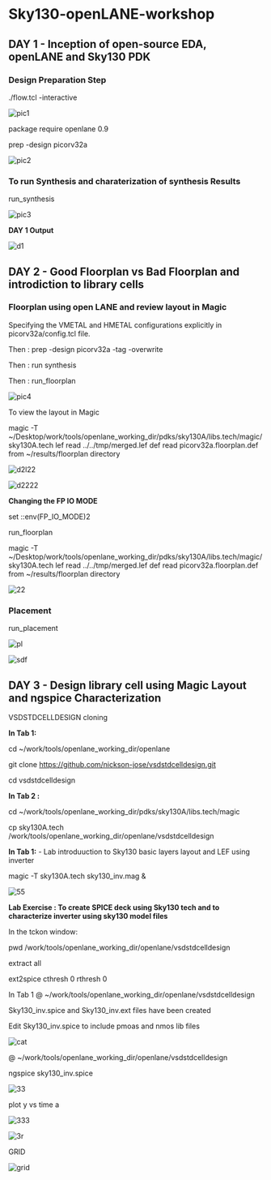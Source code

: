 # Sky130-openLANE-workshop

## DAY 1 - Inception of open-source EDA, openLANE and Sky130 PDK

### Design Preparation Step
./flow.tcl -interactive

![pic1](https://user-images.githubusercontent.com/66617592/97317402-c5ee0600-1890-11eb-8dfd-950a8b62abd2.PNG)

package require openlane 0.9

prep -design picorv32a

![pic2](https://user-images.githubusercontent.com/66617592/97317418-cb4b5080-1890-11eb-90e4-366701631175.PNG)

### To run Synthesis and charaterization of synthesis Results
run_synthesis

![pic3](https://user-images.githubusercontent.com/66617592/97317424-cd151400-1890-11eb-9f85-4f1632197723.PNG)

**DAY 1 Output**

![d1](https://user-images.githubusercontent.com/66617592/97317373-bec6f800-1890-11eb-97c8-8f0f97f58d2f.PNG)

## DAY 2 - Good Floorplan vs Bad Floorplan and introdiction to library cells

### Floorplan using open LANE and review layout in Magic

Specifying the VMETAL and HMETAL configurations explicitly in picorv32a/config.tcl file. 

Then : prep -design picorv32a -tag <any folder name> -overwrite
  
Then : run synthesis 

Then : run_floorplan
  
![pic4](https://user-images.githubusercontent.com/66617592/97321040-7578a780-1894-11eb-9026-141c1a61aeb5.PNG)

To view the layout in Magic

magic -T ~/Desktop/work/tools/openlane_working_dir/pdks/sky130A/libs.tech/magic/sky130A.tech lef read ../../tmp/merged.lef def read picorv32a.floorplan.def   from  ~/results/floorplan directory

![d2l22](https://user-images.githubusercontent.com/66617592/97321157-950fd000-1894-11eb-9ec9-061905e82153.PNG)

![d2222](https://user-images.githubusercontent.com/66617592/97321173-97722a00-1894-11eb-99f2-d23c207d0852.PNG)

**Changing the FP IO MODE**

set ::env(FP_IO_MODE)2

run_floorplan

magic -T ~/Desktop/work/tools/openlane_working_dir/pdks/sky130A/libs.tech/magic/sky130A.tech lef read ../../tmp/merged.lef def read picorv32a.floorplan.def   from  ~/results/floorplan directory

![22](https://user-images.githubusercontent.com/66617592/97321813-457dd400-1895-11eb-8b2b-39ef5b778642.PNG)

### Placement

run_placement

![pl](https://user-images.githubusercontent.com/66617592/97321781-3e56c600-1895-11eb-93f3-551cfc6129ce.PNG)

![sdf](https://user-images.githubusercontent.com/66617592/97321794-4151b680-1895-11eb-879d-0f3b32f7f2c3.PNG)


## DAY 3 - Design library cell using Magic Layout and ngspice Characterization

VSDSTDCELLDESIGN cloning

**In Tab 1:**

cd ~/work/tools/openlane_working_dir/openlane

git clone https://github.com/nickson-jose/vsdstdcelldesign.git

cd vsdstdcelldesign

**In Tab 2 :**

cd ~/work/tools/openlane_working_dir/pdks/sky130A/libs.tech/magic

cp sky130A.tech /work/tools/openlane_working_dir/openlane/vsdstdcelldesign

**In Tab 1:** - Lab introduuction to Sky130 basic layers layout and LEF using inverter

magic -T sky130A.tech sky130_inv.mag &

![55](https://user-images.githubusercontent.com/66617592/97337147-e96f7b80-18a5-11eb-960d-1391f5b7148e.PNG)

**Lab Exercise : To create SPICE deck using Sky130 tech and to characterize inverter using sky130 model files**

In the tckon window:

pwd
/work/tools/openlane_working_dir/openlane/vsdstdcelldesign

extract all

ext2spice cthresh 0 rthresh 0

In Tab 1 @ ~/work/tools/openlane_working_dir/openlane/vsdstdcelldesign

Sky130_inv.spice and Sky130_inv.ext files have been created

Edit Sky130_inv.spice to include pmoas and nmos lib files

![cat](https://user-images.githubusercontent.com/66617592/97339247-5b48c480-18a8-11eb-9004-002a5d6e4a70.PNG)

@ ~/work/tools/openlane_working_dir/openlane/vsdstdcelldesign

ngspice sky130_inv.spice

![33](https://user-images.githubusercontent.com/66617592/97339814-0c4f5f00-18a9-11eb-9b57-4b8c58391ef2.PNG)

plot y vs time a
 
![333](https://user-images.githubusercontent.com/66617592/97339904-25581000-18a9-11eb-95ef-4770b241d68b.PNG)
 
![3r](https://user-images.githubusercontent.com/66617592/97339970-399c0d00-18a9-11eb-86b1-f8e8c62a0f8c.PNG)

GRID

![grid](https://user-images.githubusercontent.com/66617592/97340355-af07dd80-18a9-11eb-9303-3dca62d85f47.PNG)

